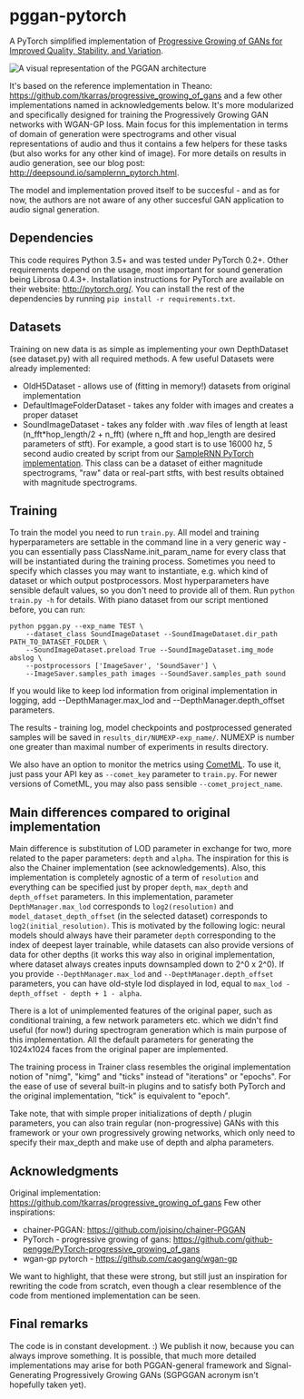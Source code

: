 # pggan-pytorch

A PyTorch simplified implementation of [Progressive Growing of GANs for Improved Quality, Stability, and Variation](https://arxiv.org/abs/1710.10196).

![A visual representation of the PGGAN architecture](http://deepsound.io/images/pggan/fig1.png)

It's based on the reference implementation in Theano: https://github.com/tkarras/progressive_growing_of_gans and a few other implementations named in acknowledgements below. It's more modularized and specifically designed for training the Progressively Growing GAN networks with WGAN-GP loss. Main focus for this implementation in terms of domain of generation were spectrograms and other visual representations of audio and thus it contains a few helpers for these tasks (but also works for any other kind of image). For more details on results in audio generation, see our blog post: http://deepsound.io/samplernn_pytorch.html.

The model and implementation proved itself to be succesful - and as for now, the authors are not aware of any other succesful GAN application to audio signal generation.

## Dependencies

This code requires Python 3.5+ and was tested under PyTorch 0.2+. Other requirements depend on the usage, most important for sound generation being Librosa 0.4.3+. Installation instructions for PyTorch are available on their website: http://pytorch.org/. You can install the rest of the dependencies by running `pip install -r requirements.txt`.

## Datasets

Training on new data is as simple as implementing your own DepthDataset (see dataset.py) with all required methods. A few useful Datasets were already implemented:
* OldH5Dataset - allows use of (fitting in memory!) datasets from original implementation
* DefaultImageFolderDataset - takes any folder with images and creates a proper dataset
* SoundImageDataset - takes any folder with .wav files of length at least (n_fft\*hop_length/2 + n_fft) (where n_fft and hop_length are desired parameters of stft). For example, a good start is to use 16000 hz, 5 second audio created by script from our [SampleRNN PyTorch implementation](https://github.com/deepsound/samplernn-pytorch/). This class can be a dataset of either magnitude spectrograms, "raw" data or real-part stfts, with best results obtained with magnitude spectrograms.

## Training

To train the model you need to run `train.py`. All model and training hyperparameters are settable in the command line in a very generic way - you can essentially pass ClassName.init_param_name for every class that will be instantiated during the training process. Sometimes you need to specify which classes you may want to instantiate, e.g. which kind of dataset or which output postprocessors. Most hyperparameters have sensible default values, so you don't need to provide all of them. Run `python train.py -h` for details. With piano dataset from our script mentioned before, you can run:

```
python pggan.py --exp_name TEST \
    --dataset_class SoundImageDataset --SoundImageDataset.dir_path PATH_TO_DATASET_FOLDER \
    --SoundImageDataset.preload True --SoundImageDataset.img_mode abslog \
    --postprocessors ['ImageSaver', 'SoundSaver'] \
    --ImageSaver.samples_path images --SoundSaver.samples_path sound
```

If you would like to keep lod information from original implementation in logging, add --DepthManager.max_lod and --DepthManager.depth_offset parameters.

The results - training log, model checkpoints and postprocessed generated samples will be saved in `results_dir/NUMEXP-exp_name/`. NUMEXP is number one greater than maximal number of experiments in results directory.

We also have an option to monitor the metrics using [CometML](https://www.comet.ml/). To use it, just pass your API key as `--comet_key` parameter to `train.py`. For newer versions of CometML, you may also pass sensible `--comet_project_name`.

## Main differences compared to original implementation

Main difference is substitution of LOD parameter in exchange for two, more related to the paper parameters: `depth` and `alpha`. The inspiration for this is also the Chainer implementation (see acknowledgements). Also, this implementation is completely agnostic of a term of `resolution` and everything can be specified just by proper `depth`, `max_depth` and `depth_offset` parameters. In this implementation, parameter `DepthManager.max_lod` corresponds to `log2(resolution)` and `model_dataset_depth_offset` (in the selected dataset) corresponds to `log2(initial_resolution)`. This is motivated by the following logic: neural models should always have their parameter `depth` corresponding to the index of deepest layer trainable, while datasets can also provide versions of data for other depths (it works this way also in original implementation, where dataset always creates inputs downsampled down to 2^0 x 2^0). If you provide `--DepthManager.max_lod` and `--DepthManager.depth_offset` parameters, you can have old-style lod displayed in lod, equal to `max_lod - depth_offset - depth + 1 - alpha`.

There is a lot of unimplemented features of the original paper, such as conditional training, a few network parameters etc. which we didn't find useful (for now!) during spectrogram generation which is main purpose of this implementation. All the default parameters for generating the 1024x1024 faces from the original paper are implemented.

The training process in Trainer class resembles the original implementation notion of "nimg", "kimg" and "ticks" instead of "iterations" or "epochs". For the ease of use of several built-in plugins and to satisfy both PyTorch and the original implementation, "tick" is equivalent to "epoch".

Take note, that with simple proper initializations of depth / plugin parameters, you can also train regular (non-progressive) GANs with this framework or your own progressively growing networks, which only need to specify their max_depth and make use of depth and alpha parameters.

## Acknowledgments

Original implementation: https://github.com/tkarras/progressive_growing_of_gans
Few other inspirations:
* chainer-PGGAN: https://github.com/joisino/chainer-PGGAN
* PyTorch - progressive growing of gans: https://github.com/github-pengge/PyTorch-progressive_growing_of_gans
* wgan-gp pytorch - https://github.com/caogang/wgan-gp

We want to highlight, that these were strong, but still just an inspiration for rewriting the code from scratch, even though a clear resemblence of the code from mentioned implementation can be seen.

## Final remarks

The code is in constant development. :) We publish it now, because you can always improve something. It is possible, that much more detailed implementations may arise for both PGGAN-general framework and Signal-Generating Progressively Growing GANs (SGPGGAN acronym isn't hopefully taken yet).
